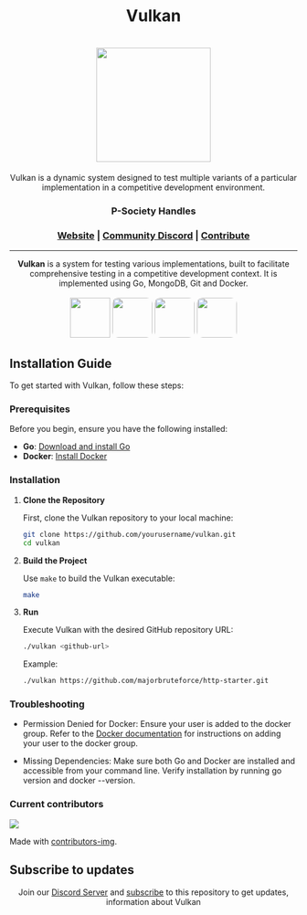 <h1 align="center">
    Vulkan
</h1>

<h1 align="center">
    <img src="https://github.com/p-society/vulkan/raw/main/assets/vulcan.png" width="200">
</h1>

<div align="center">
    Vulkan is a dynamic system designed to test multiple variants of a particular implementation in a competitive development environment.
</div>

<div align="center">
    <h3>P-Society Handles</h3>
    <h3 align="center">
        <a href="https://dev-psoc.netlify.app/">Website</a>
        <span> | </span>
        <a href="https://discord.gg/UhmKJGMnan">Community Discord</a>
        <span> | </span>
        <a href="https://github.com/p-society/gc-server/blob/main/docs/CONTRIBUTING.md">Contribute</a>
    </h3>
</div>

----------------------------------------

<div align="center">
    <b>Vulkan</b> is a system for testing various implementations, built to facilitate comprehensive testing in a competitive development context. It is implemented using Go, MongoDB, Git and Docker.
</div>

<div align="center">
    <br/>
    <img src='https://github.com/p-society/vulkan/raw/main/assets/go.svg' width='70' height='70'>
    <img src='https://github.com/p-society/vulkan/raw/main/assets/docker.svg' width='70' height='70' style='border-radius: 10px;'>
    <img src='https://github.com/p-society/vulkan/raw/main/assets/git.svg' width='70' height='70' style='border-radius: 10px;'>
    <img src='https://github.com/p-society/vulkan/raw/main/assets/mongodb.svg' width='70' height='70' style='border-radius: 10px;'>
</div>

## Installation Guide

To get started with Vulkan, follow these steps:

### Prerequisites

Before you begin, ensure you have the following installed:

- **Go**: [Download and install Go](https://golang.org/doc/install)
- **Docker**: [Install Docker](https://docs.docker.com/get-docker/)

### Installation

1. **Clone the Repository**

   First, clone the Vulkan repository to your local machine:

   ```bash
   git clone https://github.com/yourusername/vulkan.git
   cd vulkan
   ```

2. **Build the Project**

    Use `make` to build the Vulkan executable:

    ```bash
    make
    ```

3. **Run**

    Execute Vulkan with the desired GitHub repository URL:

    ```bash
    ./vulkan <github-url>
    ```
    Example:

    ```bash
    ./vulkan https://github.com/majorbruteforce/http-starter.git
    ```

### Troubleshooting

- Permission Denied for Docker: Ensure your user is added to the docker group. Refer to the [Docker documentation](https://docs.docker.com/engine/install/linux-postinstall/) for instructions on adding your user to the docker group.

- Missing Dependencies: Make sure both Go and Docker are installed and accessible from your command line. Verify installation by running go version and docker --version.


### Current contributors <a name="Current contributors"></a>

<a href="https://github.com/p-society/vulkan/graphs/contributors">
    <img src="https://contributors-img.web.app/image?repo=p-society/vulkan" />
</a>

Made with [contributors-img](https://contributors-img.web.app).

## Subscribe to updates
<center>
	
Join our [Discord Server](https://discord.gg/UhmKJGMnan) and [subscribe](https://github.com/p-society/vulkan) to this repository  to get updates, information about Vulkan
    
</center>

